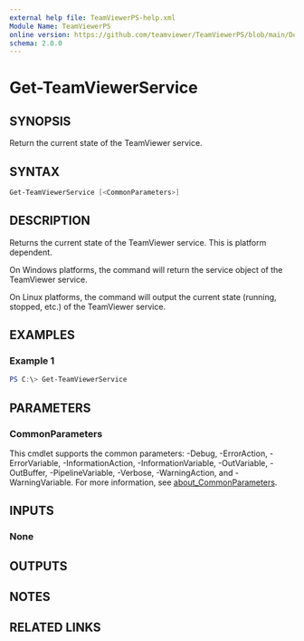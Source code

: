 ```yaml
---
external help file: TeamViewerPS-help.xml
Module Name: TeamViewerPS
online version: https://github.com/teamviewer/TeamViewerPS/blob/main/Docs/Cmdlets_help/Get-TeamViewerService.md
schema: 2.0.0
---
```


# Get-TeamViewerService

## SYNOPSIS

Return the current state of the TeamViewer service.

## SYNTAX

```powershell
Get-TeamViewerService [<CommonParameters>]
```

## DESCRIPTION

Returns the current state of the TeamViewer service.
This is platform dependent.

On Windows platforms, the command will return the service object of the
TeamViewer service.

On Linux platforms, the command will output the current state (running, stopped,
etc.) of the TeamViewer service.

## EXAMPLES

### Example 1

```powershell
PS C:\> Get-TeamViewerService
```

## PARAMETERS

### CommonParameters

This cmdlet supports the common parameters: -Debug, -ErrorAction, -ErrorVariable, -InformationAction, -InformationVariable, -OutVariable, -OutBuffer, -PipelineVariable, -Verbose, -WarningAction, and -WarningVariable. For more information, see [about_CommonParameters](http://go.microsoft.com/fwlink/?LinkID=113216).

## INPUTS

### None

## OUTPUTS

## NOTES

## RELATED LINKS
